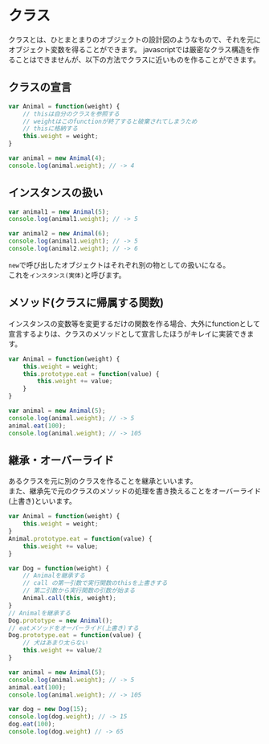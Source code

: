 # クラス
クラスとは、ひとまとまりのオブジェクトの設計図のようなもので、それを元にオブジェクト変数を得ることができます。
javascriptでは厳密なクラス構造を作ることはできませんが、以下の方法でクラスに近いものを作ることができます。

## クラスの宣言

```javascript
var Animal = function(weight) {
    // thisは自分のクラスを参照する
    // weightはこのfunctionが終了すると破棄されてしまうため
    // thisに格納する
    this.weight = weight;
}

var animal = new Animal(4);
console.log(animal.weight); // -> 4
```

## インスタンスの扱い
```javascript
var animal1 = new Animal(5);
console.log(animal1.weight); // -> 5

var animal2 = new Animal(6);
console.log(animal1.weight); // -> 5
console.log(animal2.weight); // -> 6
```
`new`で呼び出したオブジェクトはそれぞれ別の物としての扱いになる。  
これを`インスタンス(実体)`と呼びます。

## メソッド(クラスに帰属する関数)
インスタンスの変数等を変更するだけの関数を作る場合、大外にfunctionとして宣言するよりは、クラスのメソッドとして宣言したほうがキレイに実装できます。
```javascript
var Animal = function(weight) {
    this.weight = weight;
    this.prototype.eat = function(value) {
        this.weight += value;
    }
}

var animal = new Animal(5);
console.log(animal.weight); // -> 5
animal.eat(100);
console.log(animal.weight); // -> 105
```

## 継承・オーバーライド
あるクラスを元に別のクラスを作ることを継承といいます。  
また、継承先で元のクラスのメソッドの処理を書き換えることをオーバーライド(上書き)といいます。
```javascript
var Animal = function(weight) {
    this.weight = weight;
}
Animal.prototype.eat = function(value) {
    this.weight += value;
}

var Dog = function(weight) {
    // Animalを継承する
    // call の第一引数で実行関数のthisを上書きする
    // 第二引数から実行関数の引数が始まる
    Animal.call(this, weight);
}
// Animalを継承する
Dog.prototype = new Animal();
// eatメソッドをオーバーライド(上書き)する
Dog.prototype.eat = function(value) {
    // 犬はあまり太らない
    this.weight += value/2
}

var animal = new Animal(5);
console.log(animal.weight); // -> 5
animal.eat(100);
console.log(animal.weight); // -> 105

var dog = new Dog(15);
console.log(dog.weight); // -> 15
dog.eat(100);
console.log(dog.weight) // -> 65
```
